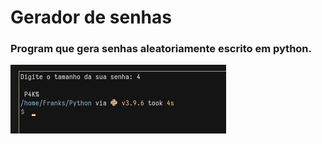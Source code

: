# Gerador de senhas

### Program que gera senhas aleatoriamente escrito em python.

<img src="Gerador.png">
